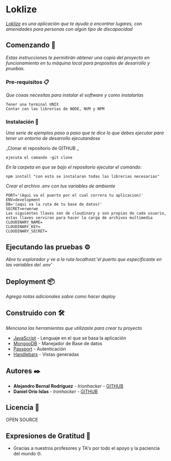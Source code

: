 # Loklize
_[Loklize](https://protected-brushlands-21356.herokuapp.com/) es una aplicación que te ayuda a encontrar lugares, con amenidades para personas con algún tipo de discapacidad_


## Comenzando 🚀

_Estas instrucciones te permitirán obtener una copia del proyecto en funcionamiento en tu máquina local para propósitos de desarrollo y pruebas._


### Pre-requisitos 📋

_Que cosas necesitas para instalar el software y como instalarlas_
```
Tener una terminal UNIX
Contar con las librerias de NODE, NVM y NPM

```

### Instalación 🔧

_Una serie de ejemplos paso a paso que te dice lo que debes ejecutar para tener un entorno de desarrollo ejecutandose_

_Clonar el repositorio de GITHUB 
_

```
ejecuta el comando -git clone
```

_En la carpeta en que se bajo el repositorio ejecutar el comando:_

```
npm install "con esto se instalaran todas las librerias necesarias"
```

_Crear el archivo .env con tus variables de ambiente_

```
PORT='(Aqui va el puerto por el cual correra tu aplicacion)'
ENV=development
DB='(aqui va la ruta de tu base de datos)'
SECRET=erwerwe
Las siguientes llaves son de cloudinary y son propias de cada usuario, estas llaves serviran para hacer la carga de archivos multimedia 
CLOUDINARY_NAME=
CLOUDINARY_KEY=
CLOUDINARY_SECRET=
```

## Ejecutando las pruebas ⚙️

_Abre tu explorador y ve a la ruta localhost:'el puerto que especificaste en las variables del .env'_


## Deployment 📦

_Agrega notas adicionales sobre como hacer deploy_

## Construido con 🛠️

_Menciona las herramientas que utilizaste para crear tu proyecto_

* [JavaScript]([https://www.javascript.com/](https://www.javascript.com/)) - Lenguaje en el que se basa la aplicación
* [MongooDB]([https://www.mongodb.com/](https://www.mongodb.com/)) - Manejador de Base de datos
* [Passport]([http://www.passportjs.org/](http://www.passportjs.org/)) - Autenticación
* [Handlebars]([[https://handlebarsjs.com/](https://handlebarsjs.com/)) - Vistas generadas 

## Autores ✒️

* **Alejandro Bernal Rodríguez** - *Irionhacker* - [GITHUB]([https://github.com/bichous](https://github.com/bichous))
* **Daniel Orio Islas** - *Ironhacker* - [GITHUB]([https://github.com/danielislas3](https://github.com/danielislas3))


## Licencia 📄

OPEN SOURCE

## Expresiones de Gratitud 🎁

* Gracias a nuestros profesores y TA's por todo el apoyo y la paciencia del mundo 🤓.